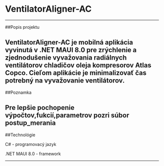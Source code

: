 # VentilatorAligner-AC
-------------------------------------------------------------------------------------------------------------------------------------------------------------------------------------------------
##Popis projektu

VentilatorAligner-AC je mobilná aplikácia vyvinutá v .NET MAUI 8.0 pre zrýchlenie a zjednodušenie vyvažovania radiálnych ventilátorov chladičov oleja kompresorov Atlas Copco. 
Cieľom aplikácie je minimalizovať čas potrebný na vyvažovanie ventilátorov.
-------------------------------------------------------------------------------------------------------------------------------------------------------------------------------------------------
##Poznamka

Pre lepšie pochopenie výpočtov,fukcií,parametrov pozri súbor postup_merania
-------------------------------------------------------------------------------------------------------------------------------------------------------------------------------------------------
##Technológie

C# - programovacý jazyk

.NET MAUI 8.0 - framework 


-------------------------------------------------------------------------------------------------------------------------------------------------------------------------------------------------
